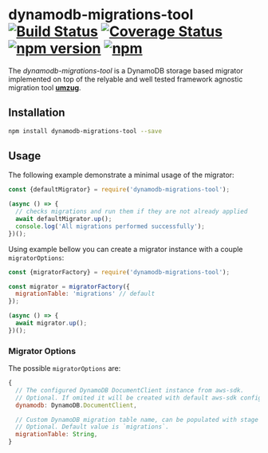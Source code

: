 # dynamodb-migrations-tool [![Build Status](https://travis-ci.org/floydspace/dynamodb-migrations-tool.svg?branch=master)](https://travis-ci.org/floydspace/dynamodb-migrations-tool) [![Coverage Status](https://coveralls.io/repos/github/floydspace/dynamodb-migrations-tool/badge.svg?branch=master)](https://coveralls.io/github/floydspace/dynamodb-migrations-tool?branch=master) [![npm version](https://badge.fury.io/js/%40floydspace%2Fdynamodb-migrations-tool.svg)](https://badge.fury.io/js/%40floydspace%2Fdynamodb-migrations-tool) [![npm](https://img.shields.io/npm/dt/dynamodb-migrations-tool)](https://www.npmjs.com/package/dynamodb-migrations-tool)


The *dynamodb-migrations-tool* is a DynamoDB storage based migrator implemented on top of the relyable and well tested framework agnostic migration tool **[umzug](https://github.com/sequelize/umzug)**.

## Installation

```sh
npm install dynamodb-migrations-tool --save
```

## Usage

The following example demonstrate a minimal usage of the migrator:

```javascript
const {defaultMigrator} = require('dynamodb-migrations-tool');

(async () => {
  // checks migrations and run them if they are not already applied
  await defaultMigrator.up();
  console.log('All migrations performed successfully');
})();
```
Using example bellow you can create a migrator instance with a couple `migratorOptions`:
```javascript
const {migratorFactory} = require('dynamodb-migrations-tool');

const migrator = migratorFactory({
  migrationTable: 'migrations' // default
});

(async () => {
  await migrator.up();
})();
```

### Migrator Options

The possible `migratorOptions` are:

```js
{
  // The configured DynamoDB DocumentClient instance from aws-sdk.
  // Optional. If omited it will be created with default aws-sdk config.
  dynamodb: DynamoDB.DocumentClient,

  // Custom DynamoDB migration table name, can be populated with stage and stuff.
  // Optional. Default value is `migrations`.
  migrationTable: String,
}
```
